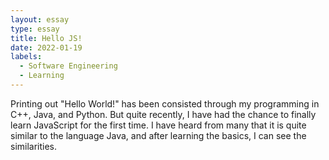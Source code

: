 ```yaml
---
layout: essay
type: essay
title: Hello JS!
date: 2022-01-19
labels:
  - Software Engineering
  - Learning
---
```


Printing out "Hello World!" has been consisted through my programming in C++, Java, and Python. But quite recently, I have had the chance to finally        
learn JavaScript for the first time. I have heard from many that it is quite similar to the language Java, and after learning the basics, I can see the similarities. 
